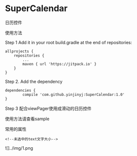 # SuperCalendar

日历控件

使用方法

Step 1 Add it in your root build.gradle at the end of repositories:

	allprojects {
		repositories {
			...
			maven { url 'https://jitpack.io' }
		}
	}
  
Step 2. Add the dependency

	dependencies {
	        compile 'com.github.yinjinyj:SuperCalendar:1.0'
	}
  
Step 3 配合viewPager使用成滑动的日历控件

 使用方法请查看sample
 
 

常用的属性
  
    <!--未选中的text文字大小-->
   <attr name="normalTextSize" format="dimension"/>
   <!--未选中的text文字颜色-->
   <attr name="normalTextColor" format="color"/>
   <!--未选中的text背景颜色-->
   <attr name="normalTextBackground" format="color"/>
   <!--选中的text文字大小-->
   <attr name="selectedTextSize" format="dimension"/>
   <!--选中的text文字颜色-->
   <attr name="selectedTextColor" format="color"/>
   <!--选中的text背景颜色-->
   <attr name="selectedTextBackground" format="color"/>
   <!--周末颜色 周天和周六-->
   <attr name="weekendColor" format="color"/>
   <!--工作日颜色 周一到周五-->
   <attr name="workingColor" format="color"/>
   <!--周末文字大小-->
   <attr name="weekTextSize" format="dimension"/>
   <!--周末文字大小-->
   <attr name="unEnableTextColor" format="color"/>
   <!--选择过日期小于当前月的的圈的背景颜色-->
   <attr name="selectedDateOverdueColor" format="color"/>
   <!--选择过日期小于当前月的的圈的背景颜色-->
   <attr name="selectedDateColor" format="color"/>
   <!--选择过的圈的大小-->
   <attr name="selectedDateRadius" format="dimension"/>
   <!--选择过的圈的大小-->
   <attr name="currentDayColor" format="dimension"/>
   <!--正在选中时线的颜色-->
   <attr name="selectingLineColor" format="dimension"/>
   <!--选择中背景颜色-->
   <attr name="selectingDateColor" format="color"/>
   <!--每一行的高度-->
   <attr name="lineHeight" format="dimension"/>
   <!--标题的高度-->
   <attr name="titleHeight" format="dimension"/>
   <attr name="bitmapMarginCircleCenter" format="dimension"/>

![]../img/1.png